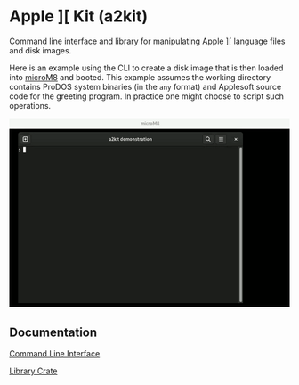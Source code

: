 # Apple ][ Kit (a2kit)

Command line interface and library for manipulating Apple ][ language files and disk images.

Here is an example using the CLI to create a disk image that is then loaded into [microM8](https://paleotronic.com/software/microm8/) and booted.  This example assumes the working directory contains ProDOS system binaries (in the `any` format) and Applesoft source code for the greeting program.  In practice one might choose to script such operations.

<img src="a2kit-demo.gif" alt="session capture"/>

## Documentation

[Command Line Interface](https://github.com/dfgordon/a2kit/wiki)

[Library Crate](https://docs.rs/a2kit/latest/a2kit)

